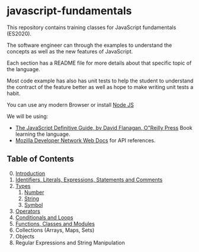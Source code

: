 # javascript-fundamentals

This repository contains training classes for JavaScript fundamentals (ES2020).

The software engineer can through the examples to understand the concepts as well as the new features of JavaScript.

Each section has a README file for more details about that specific topic of the language.

Most code example has also has unit tests to help the student to understand the contract of the feature better as well as hope to make writing unit tests a habit.

You can use any modern Browser or install [Node JS](https://nodejs.org)

We will be using:
- [The JavaScript Definitive Guide, by David Flanagan, O"Reilly Press](https://www.oreilly.com/library/view/javascript-the-definitive/9781491952016/) Book learning the language.
- [Mozilla Developer Network Web Docs](https://developer.mozilla.org/en-US/docs/Web/JavaScript) for API references.

## Table of Contents
0. [Introduction](00-introduction/README.md)
1. [Identifiers, Literals, Expressions, Statements and Comments](01-identifiers-literals-expressions-statements-and-comments/README.md)
2. [Types](02-types/README.md)
   1. [Number](02-types/Number.md)
   2. [String](02-types/String.md)
   3. [Symbol](02-types/Symbol.md)
3. [Operators](03-operators/README.md)
4. [Conditionals and Loops](04-conditionals-loops/README.md)
6. [Functions, Classes and Modules](05-functions-classes-modules/README.md)
7. Collections (Arrays, Maps, Sets)
8. Objects
9. Regular Expressions and String Manipulation

